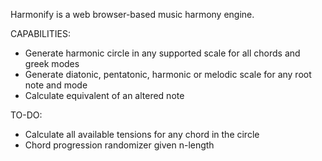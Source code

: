 Harmonify is a web browser-based music harmony engine.

CAPABILITIES: 
- Generate harmonic circle in any supported scale for all chords and greek modes
- Generate diatonic, pentatonic, harmonic or melodic scale for any root note and mode
- Calculate equivalent of an altered note

TO-DO:
- Calculate all available tensions for any chord in the circle
- Chord progression randomizer given n-length
